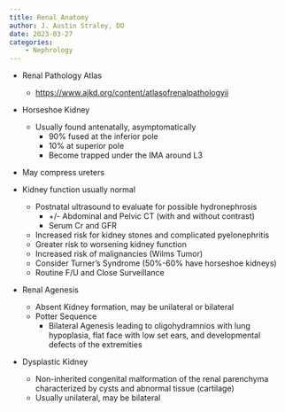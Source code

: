 ```yaml
---
title: Renal Anatomy
author: J. Austin Straley, DO
date: 2023-03-27
categories: 
    - Nephrology
---
```


* Renal Pathology Atlas
    * https://www.ajkd.org/content/atlasofrenalpathologyii 


* Horseshoe Kidney
    * Usually found antenatally, asymptomatically
        * 90% fused at the inferior pole
        * 10% at superior pole
        * Become trapped under the IMA around L3
* May compress ureters
* Kidney function usually normal
    * Postnatal ultrasound to evaluate for possible hydronephrosis
        * +/- Abdominal and Pelvic CT (with and without contrast)
        * Serum Cr and GFR
    * Increased risk for kidney stones and complicated pyelonephritis
    * Greater risk to worsening kidney function
    * Increased risk of malignancies (Wilms Tumor)
    * Consider Turner’s Syndrome (50%-60% have horseshoe kidneys)
    * Routine F/U and Close Surveillance
* Renal Agenesis
    * Absent Kidney formation, may be unilateral or bilateral
    * Potter Sequence
        * Bilateral Agenesis leading to oligohydramnios with lung hypoplasia, flat face with low set ears, and developmental defects of the extremities
* Dysplastic Kidney
    * Non-inherited congenital malformation of the renal parenchyma characterized by cysts and abnormal tissue (cartilage)
    * Usually unilateral, may be bilateral
